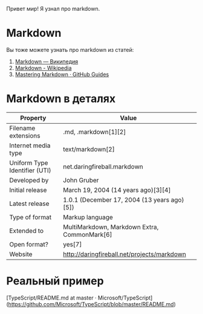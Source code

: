 Привет мир!
Я узнал про markdown.

# Markdown
Вы тоже можете узнать про markdown из статей:
1. [Markdown — Википедия](https://ru.wikipedia.org/wiki/Markdown)
2. [Markdown - Wikipedia](https://en.wikipedia.org/wiki/Markdown)
3. [Mastering Markdown · GitHub Guides](https://guides.github.com/features/mastering-markdown/)

# Markdown в деталях 
| Property                      | Value                                        |
|-------------------------------|----------------------------------------------|
| Filename extensions           | .md, .markdown[1][2]                         |
| Internet media type           | text/markdown[2]                             |
| Uniform Type Identifier (UTI) | net.daringfireball.markdown                  |
| Developed by                  | John Gruber                                  |
| Initial release               | March 19, 2004 (14 years ago)[3][4]          |
| Latest release                | 1.0.1 (December 17, 2004 (13 years ago)[5])  |
| Type of format                | Markup language                              |
| Extended to                   | MultiMarkdown, Markdown Extra, CommonMark[6] |
| Open format?                  | yes[7]                                       |
| Website                       | http://daringfireball.net/projects/markdown  |

# Реальный пример
[TypeScript/README.md at master · Microsoft/TypeScript] (https://github.com/Microsoft/TypeScript/blob/master/README.md)
